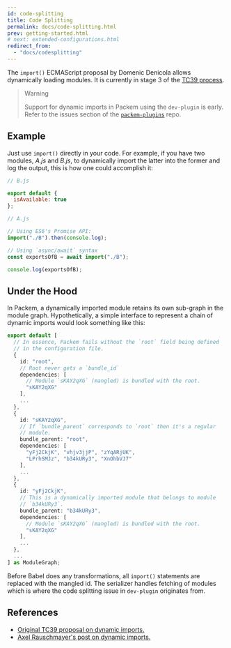 ```yaml
---
id: code-splitting
title: Code Splitting
permalink: docs/code-splitting.html
prev: getting-started.html
# next: extended-configurations.html
redirect_from:
  - "docs/codesplitting"
---
```


The `import()` ECMAScript proposal by Domenic Denicola allows dynamically loading modules. It is currently in stage 3 of the [TC39 process](https://tc39.github.io/process-document/).

> Warning
>
> Support for dynamic imports in Packem using the `dev-plugin` is early. Refer to the issues section of the [`packem-plugins`](https://github.com/packem/packem-plugins.git) repo.

## Example

Just use `import()` directly in your code. For example, if you have two modules, _A.js_ and _B.js_, to dynamically import the latter into the former and log the output, this is how one could accomplish it:

```javascript
// B.js

export default {
  isAvailable: true
};
```

```javascript
// A.js

// Using ES6's Promise API:
import("./B").then(console.log);

// Using `async/await` syntax
const exportsOfB = await import("./B");

console.log(exportsOfB);
```

## Under the Hood

In Packem, a dynamically imported module retains its own sub-graph in the module graph. Hypothetically, a simple interface to represent a chain of dynamic imports would look something like this:

```typescript
export default [
  // In essence, Packem fails without the `root` field being defined
  // in the configuration file.
  {
    id: "root",
    // Root never gets a `bundle_id`
    dependencies: [
      // Module `sKAY2qXG` (mangled) is bundled with the root.
      "sKAY2qXG"
    ],
    ...
  },
  {
    id: "sKAY2qXG",
    // If `bundle_parent` corresponds to `root` then it's a regular
    // module.
    bundle_parent: "root",
    dependencies: [
      "yFj2CkjK", "vhjv3jjP", "zYqARjUK",
      "LPrhSMJz", "b34kURy3", "XnOhbVJ7"
    ],
    ...
  },
  {
    id: "yFj2CkjK",
    // This is a dynamically imported module that belongs to module
    // `b34kURy3`.
    bundle_parent: "b34kURy3",
    dependencies: [
      // Module `sKAY2qXG` (mangled) is bundled with the root.
      "sKAY2qXG"
    ],
    ...
  },
  ...
] as ModuleGraph;
```

Before Babel does any transformations, all `import()` statements are replaced with the mangled id. The serializer handles fetching of modules which is where the code splitting issue in `dev-plugin` originates from.

## References

- [Original TC39 proposal on dynamic imports.](https://github.com/tc39/proposal-dynamic-import)
- [Axel Rauschmayer's post on dynamic imports.](http://2ality.com/2017/01/import-operator.html)
